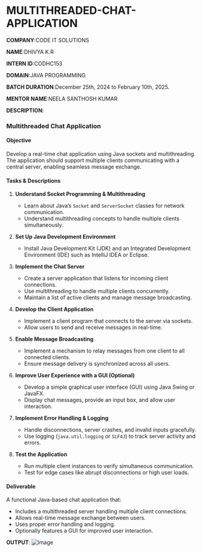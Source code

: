 # MULTITHREADED-CHAT-APPLICATION

**COMPANY**:CODE IT SOLUTIONS

**NAME**:DHIVYA K.R

**INTERN ID**:CODHC153

**DOMAIN**:JAVA PROGRAMMING 

**BATCH DURATION**:December 25th, 2024 to February 10th, 2025.

**MENTOR NAME**:NEELA SANTHOSH KUMAR 

**DESCRIPTION**:

### **Multithreaded Chat Application**  

#### **Objective**  
Develop a real-time chat application using Java sockets and multithreading. The application should support multiple clients communicating with a central server, enabling seamless message exchange.  

#### **Tasks & Descriptions**  

1. **Understand Socket Programming & Multithreading**  
   - Learn about Java’s `Socket` and `ServerSocket` classes for network communication.  
   - Understand multithreading concepts to handle multiple clients simultaneously.  

2. **Set Up Java Development Environment**  
   - Install Java Development Kit (JDK) and an Integrated Development Environment (IDE) such as IntelliJ IDEA or Eclipse.  

3. **Implement the Chat Server**  
   - Create a server application that listens for incoming client connections.  
   - Use multithreading to handle multiple clients concurrently.  
   - Maintain a list of active clients and manage message broadcasting.  

4. **Develop the Client Application**  
   - Implement a client program that connects to the server via sockets.  
   - Allow users to send and receive messages in real-time.  

5. **Enable Message Broadcasting**  
   - Implement a mechanism to relay messages from one client to all connected clients.  
   - Ensure message delivery is synchronized across all users.  

6. **Improve User Experience with a GUI (Optional)**  
   - Develop a simple graphical user interface (GUI) using Java Swing or JavaFX.  
   - Display chat messages, provide an input box, and allow user interaction.  

7. **Implement Error Handling & Logging**  
   - Handle disconnections, server crashes, and invalid inputs gracefully.  
   - Use logging (`java.util.logging` or `SLF4J`) to track server activity and errors.  

8. **Test the Application**  
   - Run multiple client instances to verify simultaneous communication.  
   - Test for edge cases like abrupt disconnections or high user loads.  

#### **Deliverable**  
A functional Java-based chat application that:  
- Includes a multithreaded server handling multiple client connections.  
- Allows real-time message exchange between users.  
- Uses proper error handling and logging.  
- Optionally features a GUI for improved user interaction.

**OUTPUT**:
![Image](https://github.com/user-attachments/assets/2350626f-8c25-466b-a16d-d6afafc5fe67)
